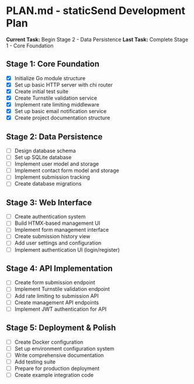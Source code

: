 # PLAN.md - staticSend Development Plan

**Current Task:** Begin Stage 2 - Data Persistence
**Last Task:** Complete Stage 1 - Core Foundation

## Stage 1: Core Foundation
- [x] Initialize Go module structure
- [x] Set up basic HTTP server with chi router
- [x] Create initial test suite
- [x] Create Turnstile validation service
- [x] Implement rate limiting middleware
- [x] Set up basic email notification service
- [x] Create project documentation structure

## Stage 2: Data Persistence  
- [ ] Design database schema
- [ ] Set up SQLite database
- [ ] Implement user model and storage
- [ ] Implement contact form model and storage
- [ ] Implement submission tracking
- [ ] Create database migrations

## Stage 3: Web Interface
- [ ] Create authentication system
- [ ] Build HTMX-based management UI
- [ ] Implement form management interface
- [ ] Create submission history view
- [ ] Add user settings and configuration
- [ ] Implement authentication UI (login/register)

## Stage 4: API Implementation
- [ ] Create form submission endpoint
- [ ] Implement Turnstile validation endpoint
- [ ] Add rate limiting to submission API
- [ ] Create management API endpoints
- [ ] Implement JWT authentication for API

## Stage 5: Deployment & Polish
- [ ] Create Docker configuration
- [ ] Set up environment configuration system
- [ ] Write comprehensive documentation
- [ ] Add testing suite
- [ ] Prepare for production deployment
- [ ] Create example integration code